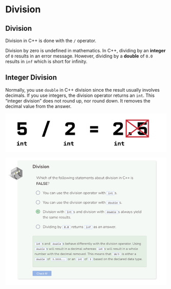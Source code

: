 # Division
## Division
Division in C++ is done with the `/` operator.

Division by zero is undefined in mathematics. In C++, dividing by an **integer** of `0` results in an error message. However, dividing by a **double** of `0.0` results in `inf` which is short for infinity.

## Integer Division
Normally, you use `double` in C++ division since the result usually involves decimals. If you use integers, the division operator returns an `int`. This “integer division” does not round up, nor round down. It removes the decimal value from the answer.

![Integer Division](_assets/intDiv.png)

![Question 6](_assets/Q6.png)